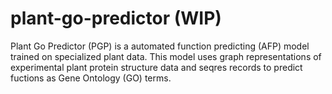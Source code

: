 # plant-go-predictor (WIP)

Plant Go Predictor (PGP) is a automated function predicting (AFP) model trained on specialized plant data. This model uses graph representations of experimental plant protein structure data and seqres records to predict fuctions as Gene Ontology (GO) terms. 


